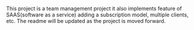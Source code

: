 This project is a team management project it also implements feature of SAAS(software as a service) adding a subscription model, multiple clients, etc. The readme will be updated as the project is moved forward.
